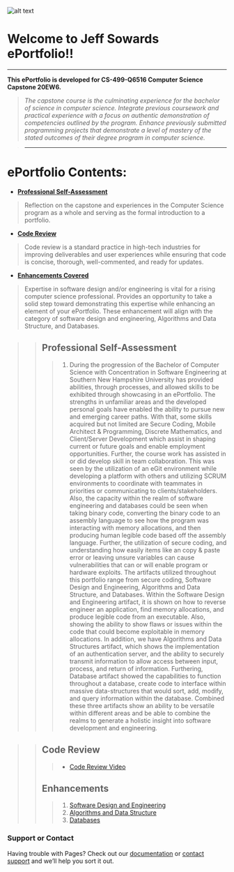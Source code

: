 ![alt text](https://external-content.duckduckgo.com/iu/?u=http%3A%2F%2Fwww.capstone118.org%2FcapstoneLogo.png&f=1&nofb=1)

# Welcome to Jeff Sowards ePortfolio!!

---------------------
**This ePortfolio is developed for CS-499-Q6516 Computer Science Capstone 20EW6.**

  >_The capstone course is the culminating experience for the bachelor of science in computer science. Integrate previous coursework and practical experience with a focus on authentic demonstration of competencies outlined by the program. Enhance previously submitted programming projects that demonstrate a level of mastery of the stated outcomes of their degree program in computer science._

>---------------------


# ePortfolio Contents:
- [**Professional Self-Assessment**](https://github.com/sowardsjeff/sowardsjeff.github.io/blob/master/index.md#professional-self-assessment)
> Reflection on the capstone and experiences in the Computer Science program as a whole and serving as the formal introduction to a portfolio.
- [**Code Review**](https://github.com/sowardsjeff/sowardsjeff.github.io/blob/master/index.md#code-review)
> Code review is a standard practice in high-tech industries for improving deliverables and user experiences while ensuring that code is concise, thorough, well-commented, and ready for updates.
- [**Enhancements Covered**](https://github.com/sowardsjeff/sowardsjeff.github.io/blob/master/index.md#enhancements)
> Expertise in software design and/or engineering is vital for a rising computer science professional. Provides an opportunity to take a solid step toward demonstrating this expertise while enhancing an element of your ePortfolio. These enhancement will align with the category of software design and engineering, Algorithms and Data Structure, and Databases.

>>## Professional Self-Assessment
>>> 1. During the progression of the Bachelor of Computer Science with Concentration in Software Engineering at Southern New Hampshire University has provided abilities, through processes, and allowed skills to be exhibited through showcasing in an ePortfolio. The strengths in unfamiliar areas and the developed personal goals have enabled the ability to pursue new and emerging career paths. With that, some skills acquired but not limited are Secure Coding, Mobile Architect & Programming, Discrete Mathematics, and Client/Server Development which assist in shaping current or future goals and enable employment opportunities.	Further, the course work has assisted in or did develop skill in team collaboration. This was seen by the utilization of an eGit environment while developing a platform with others and utilizing SCRUM environments to coordinate with teammates in priorities or communicating to clients/stakeholders.  Also, the capacity within the realm of software engineering and databases could be seen when taking binary code, converting the binary code to an assembly language to see how the program was interacting with memory allocations, and then producing human legible code based off the assembly language. Further, the utilization of secure coding, and understanding how easily items like an copy & paste error or leaving unsure variables can cause vulnerabilities that can or will enable program or hardware exploits. 
>>>The artifacts utilized throughout this portfolio range from secure coding, Software Design and Engineering, Algorithms and Data Structure, and Databases. Within the Software Design and Engineering artifact, it is shown on how to reverse engineer an application, find memory allocations, and produce legible code from an executable. Also, showing the ability to show flaws or issues within the code that could become exploitable in memory allocations. In addition, we have Algorithms and Data Structures artifact, which shows the implementation of an authentication server, and the ability to securely transmit information to allow access between input, process, and return of information. Furthering, Database artifact showed the capabilities to function throughout a database, create code to interface within massive data-structures that would sort, add, modify, and query information within the database. Combined these three artifacts show an ability to be versatile within different areas and be able to combine the realms to generate a holistic insight into software development and engineering.  

>>## Code Review
>>> - [Code Review Video](https://github.com/sowardsjeff/sowardsjeff.github.io/blob/master/ePortfolio/2-2.mp4?raw=true)
>>## Enhancements
>>> 1. [Software Design and Engineering](https://github.com/sowardsjeff/sowardsjeff.github.io/blob/master/ePortfolio/3-2.docx?raw=true)
>>> 2. [Algorithms and Data Structure](https://github.com/sowardsjeff/sowardsjeff.github.io/blob/master/ePortfolio/4-2.docx?raw=true)
>>> 3. [Databases](https://github.com/sowardsjeff/sowardsjeff.github.io/blob/master/ePortfolio/5-2.docx?raw=true)





### Support or Contact

Having trouble with Pages? Check out our [documentation](https://help.github.com/categories/github-pages-basics/) or [contact support](https://github.com/contact) and we’ll help you sort it out.
